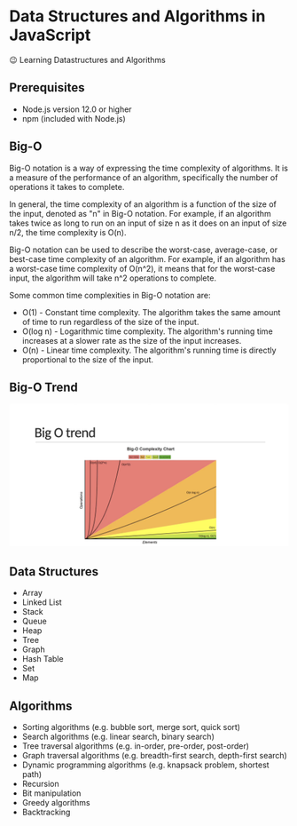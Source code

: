 # Data Structures and Algorithms in JavaScript

😉 Learning Datastructures and Algorithms

## Prerequisites
- Node.js version 12.0 or higher
- npm (included with Node.js)

## Big-O
Big-O notation is a way of expressing the time complexity of algorithms. It is a measure of the performance of an algorithm, specifically the number of operations it takes to complete.

In general, the time complexity of an algorithm is a function of the size of the input, denoted as "n" in Big-O notation. For example, if an algorithm takes twice as long to run on an input of size n as it does on an input of size n/2, the time complexity is O(n).

Big-O notation can be used to describe the worst-case, average-case, or best-case time complexity of an algorithm. For example, if an algorithm has a worst-case time complexity of O(n^2), it means that for the worst-case input, the algorithm will take n^2 operations to complete.

Some common time complexities in Big-O notation are:

- O(1) - Constant time complexity. The algorithm takes the same amount of time to run regardless of the size of the input.
- O(log n) - Logarithmic time complexity. The algorithm's running time increases at a slower rate as the size of the input increases.
- O(n) - Linear time complexity. The algorithm's running time is directly proportional to the size of the input.

## Big-O Trend
![Big-O Trend](https://github.com/Kishore025/DataStructures-And-Algorithms/blob/master/Cheatsheet/2-BigOTrend.png)

## Data Structures
- Array
- Linked List
- Stack
- Queue
- Heap
- Tree
- Graph
- Hash Table
- Set
- Map

## Algorithms
- Sorting algorithms (e.g. bubble sort, merge sort, quick sort)
- Search algorithms (e.g. linear search, binary search)
- Tree traversal algorithms (e.g. in-order, pre-order, post-order)
- Graph traversal algorithms (e.g. breadth-first search, depth-first search)
- Dynamic programming algorithms (e.g. knapsack problem, shortest path)
- Recursion
- Bit manipulation
- Greedy algorithms
- Backtracking
